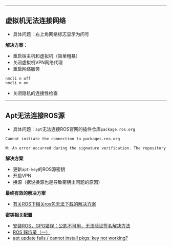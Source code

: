 

---
## 虚拟机无法连接网络

+ 具体问题：右上角网络标志显示为问号

**解决方案：**

+ 重启宿主机和虚拟机（简单粗暴）
+ 关闭虚拟机VPN网络代理
+ 重启网络服务

```
nmcli n off
nmcli n on
```

+ 关闭隐私的连接性检查


---
## Apt无法连接ROS源

+ 具体问题：`apt`无法连接ROS官网的插件仓库`package.ros.org`

```bash
Cannot initiate the connection to packages.ros.org

W: An error occurred during the signature verification. The repository is not updated and the previous index files will be used. GPG error: http://packages.osrfoundation.org/gazebo/ubuntu-stable focal InRelease: The following signatures couldn't be verified because the public key is not available: NO_PUBKEY 67170598AF249743

```

**解决方案**

+ 更新`apt-key`的ROS源密钥
+ 开启VPN
+ 换源（据说换源也是导致密钥出问题的原因）

**最终有效的解决方案**

+ [有关ROS下相关ros包无法下载的解决方案](https://blog.csdn.net/qq_43725844/article/details/104296793?ops_request_misc=&request_id=&biz_id=102&utm_term=packages.ros.org&utm_medium=distribute.pc_search_result.none-task-blog-2~all~s)

**密钥相关配置**

+ [安装ROS，GPG错误：公匙不可用，无法验证签名解决方法](https://blog.csdn.net/m0_62838993/article/details/134803387?ops_request_misc=&request_id=&biz_id=102&utm_term=ros%20The%20following%20signatures%20c&utm_medium=distribute.pc_search_result.none-task-blog-2~all~sobaiduweb~default-0-134803387.142^v100^pc_search_result_base2&spm=1018.2226.3001.4187)
+ [ROS 踩坑录（一）](https://blog.csdn.net/miamo_29/article/details/96349158?ops_request_misc=&request_id=&biz_id=102&utm_term=Failed%20to%20fetch%20http://package&utm_medium=distribute.pc_search_result.none-task-blog-2~all~sobaiduweb~default-6-96349158.142^v100^pc_search_result_base2&spm=1018.2226.3001.4187)
+ [apt update fails / cannot install pkgs: key not working?](https://answers.ros.org/question/325039/apt-update-fails-cannot-install-pkgs-key-not-working/)